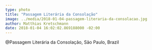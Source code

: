 ```yaml
---
type: photo
title: "Passagem Literária da Consolação"
image: ../media/2018-01-04-passagem-literaria-da-consolacao.jpg
author: Matthias Kretschmann
date: 2018-01-04 16:02:02.869188000 -02:00
---
```


@Passagem Literária da Consolação, São Paulo, Brazil

